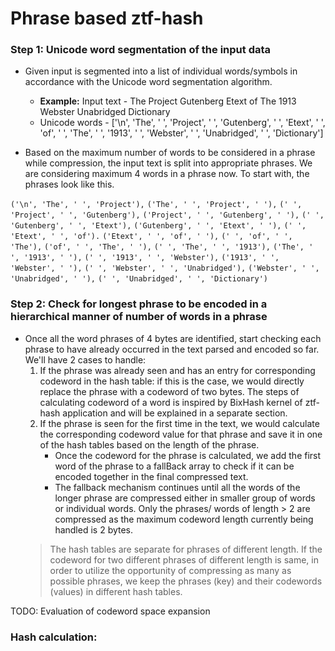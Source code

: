 # Phrase based ztf-hash 

### Step 1: Unicode word segmentation of the input data
* Given input is segmented into a list of individual words/symbols in accordance with the Unicode word segmentation algorithm.

  * **Example:** 
  Input text - The Project Gutenberg Etext of The 1913 Webster Unabridged Dictionary
  * Unicode words - ['\n', 'The', ' ', 'Project', ' ', 'Gutenberg', ' ', 'Etext', ' ', 'of', ' ', 'The', ' ', '1913', ' ', 'Webster', ' ', 'Unabridged', ' ', 'Dictionary'] 
* Based on the maximum number of words to be considered in a phrase while compression, the input text is split into appropriate phrases. We are considering maximum 4 words in a phrase now. To start with, the phrases look like this.

`('\n', 'The', ' ', 'Project'),`
`('The', ' ', 'Project', ' '),`
`(' ', 'Project', ' ', 'Gutenberg'),`
`('Project', ' ', 'Gutenberg', ' '),`
`(' ', 'Gutenberg', ' ', 'Etext'),`
`('Gutenberg', ' ', 'Etext', ' '),`
`(' ', 'Etext', ' ', 'of').`
`('Etext', ' ', 'of', ' '),`
`(' ', 'of', ' ', 'The'),`
`('of', ' ', 'The', ' '),`
`(' ', 'The', ' ', '1913'),`
`('The', ' ', '1913', ' '),`
`(' ', '1913', ' ', 'Webster'),`
`('1913', ' ', 'Webster', ' '),`
`(' ', 'Webster', ' ', 'Unabridged'),`
`('Webster', ' ', 'Unabridged', ' '),`
`(' ', 'Unabridged', ' ', 'Dictionary')`

### Step 2: Check for longest phrase to be encoded in a hierarchical manner of number of words in a phrase

* Once all the word phrases of 4 bytes are identified, start checking each phrase to have already occurred in the text parsed and encoded so far. We'll have 2 cases to handle:
    1. If the phrase was already seen and has an entry for corresponding codeword in the hash table: if this is the case, we would directly replace the phrase with a codeword of two bytes. The steps of calculating codeword of a word is inspired by BixHash kernel of ztf-hash application and will be explained in a separate section.
    2. If the phrase is seen for the first time in the text, we would calculate the corresponding codeword value for that phrase and save it in one of the hash tables based on the length of the phrase.
       * Once the codeword for the phrase is calculated, we add the first word of the phrase to a fallBack array to check if it can be encoded together in the final compressed text.
       * The fallback mechanism continues until all the words of the longer phrase are compressed either in smaller group of words or individual words. Only the phrases/ words of length > 2 are compressed as the maximum codeword length currently being handled is 2 bytes.
    > The hash tables are separate for phrases of different length. If the codeword for two different phrases of different length is same, in order to utilize the opportunity of compressing as many as possible phrases, we keep the phrases (key) and their codewords (values) in different hash tables.

TODO: Evaluation of codeword space expansion
### Hash calculation:






